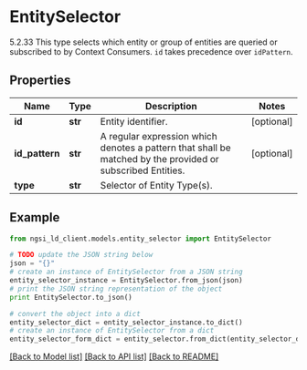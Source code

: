 # EntitySelector

5.2.33 This type selects which entity or group of entities are queried or subscribed to by Context Consumers. `id` takes precedence over `idPattern`. 

## Properties

Name | Type | Description | Notes
------------ | ------------- | ------------- | -------------
**id** | **str** | Entity identifier.  | [optional] 
**id_pattern** | **str** | A regular expression which denotes a pattern that shall be matched by the provided or subscribed Entities.  | [optional] 
**type** | **str** | Selector of Entity Type(s).  | 

## Example

```python
from ngsi_ld_client.models.entity_selector import EntitySelector

# TODO update the JSON string below
json = "{}"
# create an instance of EntitySelector from a JSON string
entity_selector_instance = EntitySelector.from_json(json)
# print the JSON string representation of the object
print EntitySelector.to_json()

# convert the object into a dict
entity_selector_dict = entity_selector_instance.to_dict()
# create an instance of EntitySelector from a dict
entity_selector_form_dict = entity_selector.from_dict(entity_selector_dict)
```
[[Back to Model list]](../README.md#documentation-for-models) [[Back to API list]](../README.md#documentation-for-api-endpoints) [[Back to README]](../README.md)


